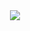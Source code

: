 <div id="header" align="center">
  <img src="https://sun1-18.userapi.com/c812702/u409227225/docs/d1/aafd0f1f5822/video.mp4?extra=dniXmaD70Vo-N9lq46bJE8_amEOBsvuRYMKTdZWXUIKN51xOIKg67iJucUfnE4P6SxAJwJ5PVt10ziXBoQFbo0S6q5-SoegAumWJerYNhKDFsZw5HU9s3EgReldb-nS_X_ENOEdFleoxbMNQFpSz6SPadLQ&dl=1.gif"/>
</div>
